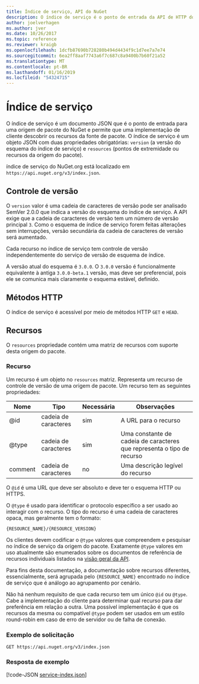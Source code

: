 ```yaml
---
title: Índice de serviço, API do NuGet
description: O índice de serviço é o ponto de entrada da API de HTTP do NuGet e enumera os recursos do servidor.
author: joelverhagen
ms.author: jver
ms.date: 10/26/2017
ms.topic: reference
ms.reviewer: kraigb
ms.openlocfilehash: 1dcfb87690b728280b494d4434f9c1d7ee7a7e74
ms.sourcegitcommit: 6ea2ff8aaf7743a6f7c687c8a9400b7b60f21a52
ms.translationtype: MT
ms.contentlocale: pt-BR
ms.lasthandoff: 01/16/2019
ms.locfileid: "54324715"
---
```

# <a name="service-index"></a>Índice de serviço

O índice de serviço é um documento JSON que é o ponto de entrada para uma origem de pacote do NuGet e permite que uma implementação de cliente descobrir os recursos da fonte de pacote. O índice de serviço é um objeto JSON com duas propriedades obrigatórias: `version` (a versão do esquema do índice de serviço) e `resources` (pontos de extremidade ou recursos da origem do pacote).

índice de serviço do NuGet.org está localizado em `https://api.nuget.org/v3/index.json`.

## <a name="versioning"></a>Controle de versão

O `version` valor é uma cadeia de caracteres de versão pode ser analisado SemVer 2.0.0 que indica a versão do esquema do índice de serviço. A API exige que a cadeia de caracteres de versão tem um número de versão principal `3`. Como o esquema de índice de serviço forem feitas alterações sem interrupções, versão secundária da cadeia de caracteres de versão será aumentado.

Cada recurso no índice de serviço tem controle de versão independentemente do serviço de versão de esquema de índice.

A versão atual do esquema é `3.0.0`. O `3.0.0` versão é funcionalmente equivalente à antiga `3.0.0-beta.1` versão, mas deve ser preferencial, pois ele se comunica mais claramente o esquema estável, definido.

## <a name="http-methods"></a>Métodos HTTP

O índice de serviço é acessível por meio de métodos HTTP `GET` e `HEAD`.

## <a name="resources"></a>Recursos

O `resources` propriedade contém uma matriz de recursos com suporte desta origem do pacote.

### <a name="resource"></a>Recurso

Um recurso é um objeto no `resources` matriz. Representa um recurso de controle de versão de uma origem de pacote. Um recurso tem as seguintes propriedades:

Nome          | Tipo   | Necessária | Observações
------------- | ------ | -------- | -----
@id           | cadeia de caracteres | sim      | A URL para o recurso
@type         | cadeia de caracteres | sim      | Uma constante de cadeia de caracteres que representa o tipo de recurso
comment       | cadeia de caracteres | no       | Uma descrição legível do recurso

O `@id` é uma URL que deve ser absoluto e deve ter o esquema HTTP ou HTTPS.

O `@type` é usado para identificar o protocolo específico a ser usado ao interagir com o recurso. O tipo do recurso é uma cadeia de caracteres opaca, mas geralmente tem o formato:

    {RESOURCE_NAME}/{RESOURCE_VERSION}

Os clientes devem codificar o `@type` valores que compreendem e pesquisar no índice de serviço da origem do pacote. Exatamente `@type` valores em uso atualmente são enumerados sobre os documentos de referência de recursos individuais listados na [visão geral da API](overview.md#resources-and-schema).

Para fins desta documentação, a documentação sobre recursos diferentes, essencialmente, será agrupada pelo `{RESOURCE_NAME}` encontrado no índice de serviço que é análogo ao agrupamento por cenário. 

Não há nenhum requisito de que cada recurso tem um único `@id` ou `@type`. Cabe a implementação do cliente para determinar qual recurso para dar preferência em relação a outra. Uma possível implementação é que os recursos da mesma ou compatível `@type` podem ser usados em um estilo round-robin em caso de erro de servidor ou de falha de conexão.

### <a name="sample-request"></a>Exemplo de solicitação

    GET https://api.nuget.org/v3/index.json

### <a name="sample-response"></a>Resposta de exemplo

[!code-JSON [service-index.json](./_data/service-index.json)]
